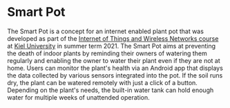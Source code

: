 # Smart Pot

The Smart Pot is a concept for an internet enabled plant pot that was developed as part of the [Internet of Things and Wireless Networks course][IoT] at [Kiel University][CAU] in summer term 2021. The Smart Pot aims at preventing the death of indoor plants by reminding their owners of watering them regularly and enabling the owner to water their plant even if they are not at home. Users can monitor the plant's health via an Android app that displays the data collected by various sensors integrated into the pot. If the soil runs dry, the plant can be watered remotely with just a click of a button. Depending on the plant's needs, the built-in water tank can hold enough water for multiple weeks of unattended operation.

[CAU]: https://www.uni-kiel.de/en/
[IoT]: https://www.ds.informatik.uni-kiel.de/en/teaching/internet-of-things-wireless-networks

